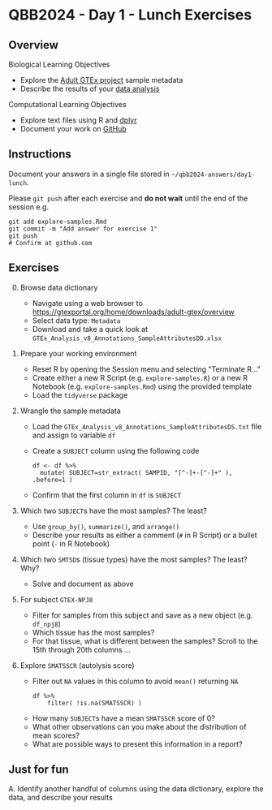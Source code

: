 # QBB2024 - Day 1 - Lunch Exercises

## Overview

Biological Learning Objectives
- Explore the [Adult GTEx project](https://gtexportal.org) sample metadata
- Describe the results of your [data analysis](https://r4ds.had.co.nz/transform.html)

Computational Learning Objectives
- Explore text files using R and [dplyr](https://dplyr.tidyverse.org)
- Document your work on [GitHub](https://swcarpentry.github.io/git-novice/07-github.html)

## Instructions

Document your answers in a single file stored in `~/qbb2024-answers/day1-lunch`.

Please `git push` after each exercise and **do not wait** until the end of the session e.g.

```
git add explore-samples.Rmd
git commit -m "Add answer for exercise 1"
git push
# Confirm at github.com
``` 

## Exercises

0. Browse data dictionary

    - Navigate using a web browser to https://gtexportal.org/home/downloads/adult-gtex/overview
    - Select data type: `Metadata`
    - Download and take a quick look at `GTEx_Analysis_v8_Annotations_SampleAttributesDD.xlsx`

1. Prepare your working environment

    - Reset R by opening the Session menu and selecting "Terminate R..."
    - Create either a new R Script (e.g. `explore-samples.R`) or a new R Notebook (e.g. `explore-samples.Rmd`) using the provided template
    - Load the `tidyverse` package

2. Wrangle the sample metadata

    - Load the `GTEx_Analysis_v8_Annotations_SampleAttributesDS.txt` file and assign to variable `df`
    - Create a `SUBJECT` column using the following code

        ```
        df <- df %>%
          mutate( SUBJECT=str_extract( SAMPID, "[^-]+-[^-]+" ), .before=1 )
        ```

    - Confirm that the first column in `df` is `SUBJECT`

3. Which two `SUBJECT`s have the most samples?  The least?

    - Use `group_by()`, `summarize()`, and `arrange()`
    - Describe your results as either a comment (`#` in R Script) or a bullet point (`-` in R Notebook)

4. Which two `SMTSD`s (tissue types) have the most samples?  The least?  Why?

    - Solve and document as above

5. For subject `GTEX-NPJ8`

    - Filter for samples from this subject and save as a new object (e.g. `df_npj8`)
    - Which tissue has the most samples?
    - For that tissue, what is different between the samples?  Scroll to the 15th through 20th columns ...

6. Explore `SMATSSCR` (autolysis score)

    - Filter out `NA` values in this column to avoid `mean()` returning `NA`
        ```
        df %>%
            filter( !is.na(SMATSSCR) )
        ```
    - How many `SUBJECT`s have a mean `SMATSSCR` score of 0?
    - What other observations can you make about the distribution of mean scores?
    - What are possible ways to present this information in a report?

## Just for fun

A. Identify another handful of columns using the data dictionary, explore the data, and describe your results

